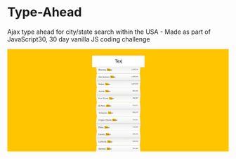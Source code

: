 # Type-Ahead
Ajax type ahead for city/state search within the USA - Made as part of JavaScript30, 30 day vanilla JS coding challenge

![Type Ahead Screenshot](./type_ahead.jpg)
